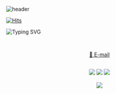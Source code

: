   
![header](https://capsule-render.vercel.app/api?type=waving&color=gradient&height=100&section=header&text=Kim-Hi&fontSize=40&animation=twinkling&fontAlign=85&fontAlignY=70)

[![Hits](https://hits.seeyoufarm.com/api/count/incr/badge.svg?url=https%3A%2F%2Fgithub.com%2Flucy0701&count_bg=%2379C83D&title_bg=%23555555&icon=&icon_color=%23E7E7E7&title=hits&edge_flat=false)](https://hits.seeyoufarm.com)

![Typing SVG](https://readme-typing-svg.demolab.com?font=Fira+Code&pause=1000&color=5DF700&width=435&lines=Welcome+to+Kim-hi's+Github+%E2%9D%A4%EF%B8%8F)

<div align="center">
  <br>
  
  [📧 E-mail](mailto:sasain71@gmail.com)
  
  <br>
  <div>
    <img src="https://img.shields.io/badge/TypeScript-007ACC?style=for-the-badge&logo=typescript&logoColor=white"> 
    <img src="https://img.shields.io/badge/React-20232A?style=for-the-badge&logo=react&logoColor=61DAFB"> 
    <img src="https://img.shields.io/badge/Next.js-000?logo=nextdotjs&logoColor=fff&style=for-the-badge"> 
    <div>
      <br>
      <img src="https://github-readme-stats.vercel.app/api?username=lucy0701&show_icons=true&theme=cobalt"> 
    </div>
</div>


